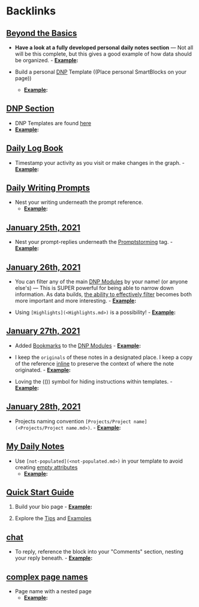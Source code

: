 
# Backlinks
## [Beyond the Basics](<Beyond the Basics.md>)
- **Have a look at a fully developed personal daily notes section** — Not all will be this complete, but this gives a good example of how data should be organized. 
        - **[Example](<Example.md>):**

- Build a personal [DNP](<DNP.md>) Template ((Place personal SmartBlocks on your page))
    - **[Example](<Example.md>):**

## [DNP Section](<DNP Section.md>)
- DNP Templates are found [here]([Templates](<Templates.md>))
- **[Example](<Example.md>):**

## [Daily Log Book](<Daily Log Book.md>)
- Timestamp your activity as you visit or make changes in the graph.
        - **[Example](<Example.md>):**

## [Daily Writing Prompts](<Daily Writing Prompts.md>)
- Nest your writing underneath the prompt reference.
    - **[Example](<Example.md>):**

## [January 25th, 2021](<January 25th, 2021.md>)
- Nest your prompt-replies underneath the [Promptstorming](<Promptstorming.md>) tag.
                    - **[Example](<Example.md>):**

## [January 26th, 2021](<January 26th, 2021.md>)
- You can filter any of the main [DNP Modules](<DNP Modules.md>) by your name! (or anyone else's) — This is SUPER powerful for being able to narrow down information. As data builds, [the ability to effectively filter]([filtering](<filtering.md>)) becomes both more important and more interesting.
                - **[Example](<Example.md>):**

- Using `[Highlights](<Highlights.md>)` is a possibility! 
                - **[Example](<Example.md>):**

## [January 27th, 2021](<January 27th, 2021.md>)
- Added [Bookmarks](<Bookmarks.md>) to the [DNP Modules](<DNP Modules.md>)
                - **[Example](<Example.md>):**

- I keep the `originals` of these notes in a designated place. I keep a copy of the reference [inline](<inline.md>) to preserve the context of where the note originated. 
                    - **[Example](<Example.md>):**

- Loving the (()) symbol for hiding instructions within templates. 
                - **[Example](<Example.md>):**

## [January 28th, 2021](<January 28th, 2021.md>)
- Projects naming convention `[Projects/Project name](<Projects/Project name.md>)`.
                - **[Example](<Example.md>):**

## [My Daily Notes](<My Daily Notes.md>)
- Use `[not-populated](<not-populated.md>)` in your template to avoid creating [empty attributes](<empty attributes.md>)
    - **[Example](<Example.md>):**

## [Quick Start Guide](<Quick Start Guide.md>)
1. Build your bio page 
        - **[Example](<Example.md>):**

8. Explore the [Tips](<Tips.md>) and [Examples]([Example](<Example.md>))

## [chat](<chat.md>)
- To reply, reference the block into your "Comments" section, nesting your reply beneath.
            - **[Example](<Example.md>):**

## [complex page names](<complex page names.md>)
- Page name with a nested page 
    - **[Example](<Example.md>):**

